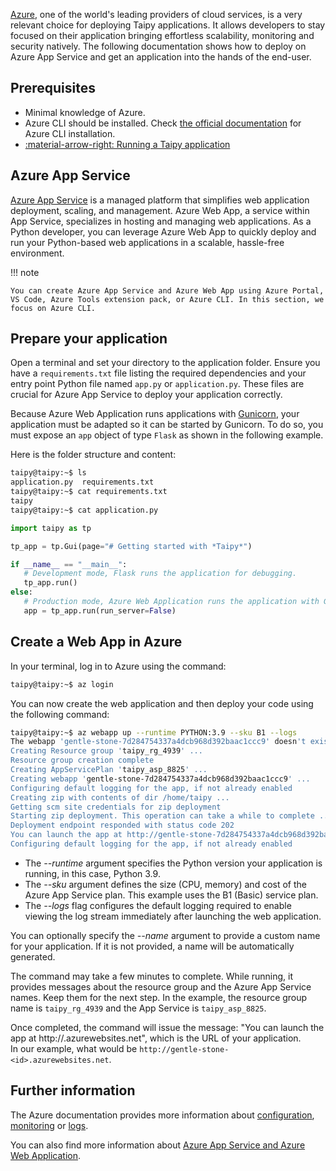 [Azure](https://azure.microsoft.com/en-us), one of the world's leading providers of cloud services,
is a very relevant choice for deploying Taipy applications. It allows developers to stay focused on
their application bringing effortless scalability, monitoring and security natively. The following
documentation shows how to deploy on Azure App Service and get an application into the hands of the
end-user.

## Prerequisites

- Minimal knowledge of Azure.
- Azure CLI should be installed. Check
  [the official documentation](https://learn.microsoft.com/en-us/cli/azure/install-azure-cli) for
  Azure CLI installation.
- [:material-arrow-right: Running a Taipy application](../../run/index.md)

## Azure App Service

[Azure App Service](https://learn.microsoft.com/en-us/azure/app-service/) is a managed platform
that simplifies web application deployment, scaling, and management. Azure Web App, a service
within App Service, specializes in hosting and managing web applications. As a Python developer,
you can leverage Azure Web App to quickly deploy and run your Python-based web applications in a
scalable, hassle-free environment.

!!! note

    You can create Azure App Service and Azure Web App using Azure Portal, VS Code, Azure Tools extension pack, or Azure CLI. In this section, we focus on Azure CLI.

## Prepare your application

Open a terminal and set your directory to the application folder. Ensure you have a
`requirements.txt` file listing the required dependencies and your entry point Python file named
`app.py` or `application.py`. These files are crucial for Azure App Service to deploy your
application correctly.

Because Azure Web Application runs applications with [Gunicorn](https://gunicorn.org/), your
application must be adapted so it can be started by Gunicorn. To do so, you must expose an `app`
object of type `Flask` as shown in the following example.

Here is the folder structure and content:
```sh
taipy@taipy:~$ ls
application.py  requirements.txt
taipy@taipy:~$ cat requirements.txt
taipy
taipy@taipy:~$ cat application.py
```
```py
import taipy as tp

tp_app = tp.Gui(page="# Getting started with *Taipy*")

if __name__ == "__main__":
   # Development mode, Flask runs the application for debugging.
   tp_app.run()
else:
   # Production mode, Azure Web Application runs the application with Gunicorn.
   app = tp_app.run(run_server=False)
```

## Create a Web App in Azure

In your terminal, log in to Azure using the command:
```sh
taipy@taipy:~$ az login
```

You can now create the web application and then deploy your code using the following command:
```sh
taipy@taipy:~$ az webapp up --runtime PYTHON:3.9 --sku B1 --logs
The webapp 'gentle-stone-7d284754337a4dcb968d392baac1ccc9' doesn't exist
Creating Resource group 'taipy_rg_4939' ...
Resource group creation complete
Creating AppServicePlan 'taipy_asp_8825' ...
Creating webapp 'gentle-stone-7d284754337a4dcb968d392baac1ccc9' ...
Configuring default logging for the app, if not already enabled
Creating zip with contents of dir /home/taipy ...
Getting scm site credentials for zip deployment
Starting zip deployment. This operation can take a while to complete ...
Deployment endpoint responded with status code 202
You can launch the app at http://gentle-stone-7d284754337a4dcb968d392baac1ccc9.azurewebsites.net
Configuring default logging for the app, if not already enabled
```

- The *--runtime* argument specifies the Python version your application is running, in this case,
  Python 3.9.
- The *--sku* argument defines the size (CPU, memory) and cost of the Azure App Service plan. This
  example uses the B1 (Basic) service plan.
- The *--logs* flag configures the default logging required to enable viewing the log stream
  immediately after launching the web application.

You can optionally specify the *--name <app-name>* argument to provide a custom name for your application. If it is not provided, a name will be automatically generated.

The command may take a few minutes to complete. While running, it provides messages about the
resource group and the Azure App Service names. Keep them for the next step. In the example, the
resource group name is `taipy_rg_4939` and the App Service is `taipy_asp_8825`.

Once completed, the command will issue the message: "You can launch the app at
http://<application-name>.azurewebsites.net", which is the URL of your application.<br/>
In our example, what would be `http://gentle-stone-<id>.azurewebsites.net`.

## Further information

The Azure documentation provides more information about
[configuration](https://learn.microsoft.com/en-us/azure/app-service/configure-language-python),
[monitoring](https://learn.microsoft.com/en-us/azure/app-service/overview-monitoring) or
[logs](https://learn.microsoft.com/en-us/azure/app-service/troubleshoot-diagnostic-logs#enable-application-logging-linuxcontainer).

You can also find more information about
[Azure App Service and Azure Web Application](https://learn.microsoft.com/en-us/azure/app-service/overview-hosting-plans).
